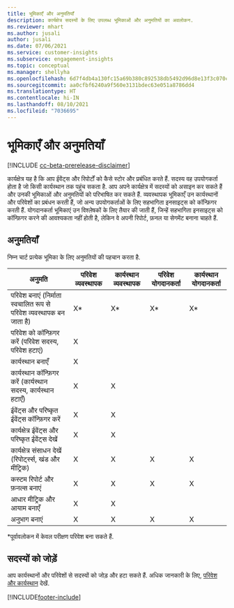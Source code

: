 ```yaml
---
title: भूमिकाएँ और अनुमतियाँ
description: कार्यक्षेत्र सदस्यों के लिए उपलब्ध भूमिकाओं और अनुमतियों का अवलोकन.
ms.reviewer: mhart
ms.author: jusali
author: jusali
ms.date: 07/06/2021
ms.service: customer-insights
ms.subservice: engagement-insights
ms.topic: conceptual
ms.manager: shellyha
ms.openlocfilehash: 6d7f4db4a130fc15a69b380c892538db5492d96d8e13f3c070c6a6b9bd098371
ms.sourcegitcommit: aa0cfbf6240a9f560e3131bdec63e051a8786dd4
ms.translationtype: HT
ms.contentlocale: hi-IN
ms.lasthandoff: 08/10/2021
ms.locfileid: "7036695"
---
```

# <a name="roles-and-permissions"></a>भूमिकाएँ और अनुमतियाँ

[!INCLUDE [cc-beta-prerelease-disclaimer](includes/cc-beta-prerelease-disclaimer.md)]

कार्यक्षेत्र यह है कि आप ईवेंट्स और रिपोर्टों को कैसे स्टोर और प्रबंधित करते हैं. सदस्य वह उपयोगकर्ता होता है जो किसी कार्यस्थान तक पहुंच सकता है. आप अपने कार्यक्षेत्र में सदस्यों को असाइन कर सकते हैं और उनकी भूमिकाओं और अनुमतियों को परिभाषित कर सकते हैं. व्यवस्थापक भूमिकाएँ उन कार्यस्थानों और परिवेशों का प्रबंधन करती हैं, जो अन्य उपयोगकर्ताओं के लिए सहभागिता इनसाइट्स को कॉन्फ़िगर करती हैं. योगदानकर्ता भूमिकाएं उन विश्लेषकों के लिए तैयार की जाती हैं, जिन्हें सहभागिता इनसाइट्स को कॉन्फ़िगर करने की आवश्यकता नहीं होती है, लेकिन वे अपनी रिपोर्ट, फ़नल या सेगमेंट बनाना चाहते हैं.

## <a name="permissions"></a>अनुमतियाँ
  
निम्न चार्ट प्रत्येक भूमिका के लिए अनुमतियों की पहचान करता है. 

| अनुमति | परिवेश व्यवस्थापक | कार्यस्थान व्यवस्थापक | परिवेश योगदानकर्ता | कार्यस्थान योगदानकर्ता | 
|--|--|--|--|--|
| परिवेश बनाएं (निर्माता स्वचालित रूप से परिवेश व्यवस्थापक बन जाता है) | X* | X* | X* | X* |  
| परिवेश को कॉन्फ़िगर करें (परिवेश सदस्य, परिवेश हटाएं) | X |  |  |  |  
| कार्यस्थान बनाएँ | X |  |  |  |  
| कार्यस्थान कॉन्फ़िगर करें (कार्यस्थान सदस्य, कार्यस्थान हटाएँ) | X | X |  |  |  
| ईवेंट्स और परिष्कृत ईवेंट्स कॉन्फ़िगर करें | X | X | |  |  
| कार्यक्षेत्र ईवेंट्स और परिष्कृत ईवेंट्स देखें | X | X | |  |  
| कार्यक्षेत्र संसाधन देखें (रिपोर्ट्स्स, खंड और मीट्रिक)| X | X | X | X |  
| कस्टम रिपोर्ट और फ़नल्स बनाएं | X | X | X | X |  
| आधार मीट्रिक और आयाम बनाएँ| X | X |  |  |  
| अनुभाग बनाएं| X | X | X | X |  

*पूर्वावलोकन में केवल परीक्षण परिवेश बना सकते हैं. 

## <a name="add-members"></a>सदस्यों को जोड़ें

आप कार्यस्थानों और परिवेशों से सदस्यों को जोड़ और हटा सकते हैं. अधिक जानकारी के लिए, [परिवेश और कार्यस्थान](manage-environments-workspaces.md) देखें.


[!INCLUDE[footer-include](../includes/footer-banner.md)]
